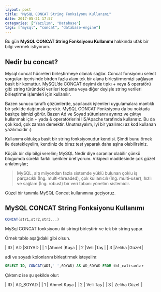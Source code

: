 ```yaml
---
layout: post
title: "MySQL CONCAT String Fonksiyonu Kullanımı"
date: 2017-05-21 17:57
categories: ["Yazılım", "Database"]
tags: ["mysql", "concat", "database-engine"]
---
```


Bu gün **MySQL CONCAT String Fonksiyonu Kullanımı** hakkında ufak bir bilgi vermek istiyorum. 

## Nedir bu concat? 
Mysql concat hücreleri birleştirmeye olanak sağlar. Concat fonsiyonu select sorguları içerisinde birden fazla alanı tek bir alana birleştirmemizi sağlayan basit bir komuttur. MySQL’de CONCAT deyimi de tıpkı + veya & operatörü gibi string türündeki verileri toplama veya diğer deyişle string verileri birleştirme işlemleri için kullanılır. 

Bazen sunucu taraflı çözümlerde, yapılacak işlemleri uygulamalara mantıklı bir şekilde dağıtmak gerekir. MySQL CONCAT Fonksiyonu da bu noktada basitçe işimizi görür. Bazen Ad ve Soyad sütunlarını ayırırız ve çıktıyı kullanmak için + yada & operatörlerini IIS/Apache tarafında kullanırız. Bu da çok kod, çok zaman demektir. Unutmayalım, iyi bir yazılımcı az kod kullanan yazılımcıdır :) 

Kullanımı oldukça basit bir string fonksiyonudur kendisi. Şimdi bunu örnek ile destekleyelim, kendiniz de biraz test yaparak daha aşina olabilirsiniz.

Küçük bir dip bilgi verelim; MySQL Nedir diye soranlar olabilir çünkü blogumda sürekli farklı içerikler üretiyorum. Vikipedi maddesinde çok güzel anlatmışlar;

> MySQL, altı milyondan fazla sistemde yüklü bulunan çoklu iş parçacıklı (İng. multi-threaded), çok kullanıcılı (İng. multi-user), hızlı ve sağlam (İng. robust) bir veri tabanı yönetim sistemidir.

Güzel bir tanımla MySQL Concat kullanımına geçiyoruz.

## MySQL CONCAT String Fonksiyonu Kullanımı
```sql
CONCAT(str1,str2,str3...)
```

MySql CONCAT fonksiyonu iki stringi birleştirir ve tek bir string yapar.

Örnek tablo aşağıdaki gibi olsun.

| ID | AD |SOYAD |
| 1 |Ahmet |Kaya |
| 2 |Veli |Taş |
| 3 |Zeliha |Güzel |

adi ve soyadı kolonlarını birleştirmek isteyelim:

```sql
SELECT ID, CONCAT(ADI,' ',SOYAD) AS AD_SOYAD FROM tbl_calisanlar
```

Çıktımız ise şu şekilde olur:

| ID | AD_SOYAD |
| 1 | Ahmet Kaya |
| 2 | Veli Taş |
| 3 | Zeliha Güzel |